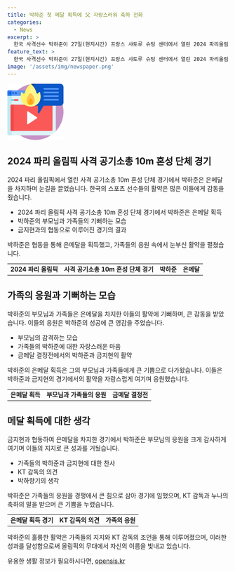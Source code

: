 ```yaml
---
title: 박하준 첫 메달 획득에 父 자랑스러워 축하 전화
categories:
  - News
excerpt: >
  한국 사격선수 박하준이 27일(현지시간) 프랑스 샤토루 슈팅 센터에서 열린 2024 파리올림픽 사격 공기소총 10m 혼성 단체 결선에서 은메달을 차지했다. 박하준은 경기 막판까지 중국과의 금메달 결정전에서 끈실하게 뛰었고, 이는 가족들에게 큰 기쁨을 안겼다. 박하준의 부모님과 누나는 그의 성과에 자부심을 느끼며 칭찬을 아끼지 않았다. 누나 박하향기는 동생의 성과에 감격하며 그를 존경한다고 밝히고, KT 감독은 박하준의 성과에 기쁘다고 했다.
feature_text: >
  한국 사격선수 박하준이 27일(현지시간) 프랑스 샤토루 슈팅 센터에서 열린 2024 파리올림픽 사격 공기소총 10m 혼성 단체 결선에서 은메달을 차지했다. 박하준은 경기 막판까지 중국과의 금메달 결정전에서 끈실하게 뛰었고, 이는 가족들에게 큰 기쁨을 안겼다. 박하준의 부모님과 누나는 그의 성과에 자부심을 느끼며 칭찬을 아끼지 않았다. 누나 박하향기는 동생의 성과에 감격하며 그를 존경한다고 밝히고, KT 감독은 박하준의 성과에 기쁘다고 했다.
image: '/assets/img/newspaper.png'
---
```


<p><img src="/assets/img/news.png" alt="rentncar 속보" /></p>

<h2 data-ke-size="size26">2024 파리 올림픽 사격 공기소총 10m 혼성 단체 경기</h2>

<p data-ke-size="size16">2024 파리 올림픽에서 열린 사격 공기소총 10m 혼성 단체 경기에서 박하준은 은메달을 차지하며 눈길을 끌었습니다. 한국의 스포츠 선수들의 활약은 많은 이들에게 감동을 줬습니다.</p>

<ul>
  <li>2024 파리 올림픽 사격 공기소총 10m 혼성 단체 경기에서 박하준은 은메달 획득</li>
  <li>박하준의 부모님과 가족들의 기뻐하는 모습</li>
  <li>금지현과의 협동으로 이루어진 경기의 결과</li>
</ul>

<p data-ke-size="size16">박하준은 협동을 통해 은메달을 획득했고, 가족들의 응원 속에서 눈부신 활약을 펼쳤습니다.</p>

<table>
<tbody>
<tr>
<td style="text-align: center; height: 17px;"><b>2024 파리 올림픽</b></td>
<td style="text-align: center; height: 17px;"><b>사격 공기소총 10m 혼성 단체 경기</b></td>
<td style="text-align: center; height: 17px;"><b>박하준</b></td>
<td style="text-align: center; height: 17px;"><b>은메달</b></td>
</tr>
</tbody>
</table>

<h2 data-ke-size="size26">가족의 응원과 기뻐하는 모습</h2>

<p data-ke-size="size16">박하준의 부모님과 가족들은 은메달을 차지한 아들의 활약에 기뻐하며, 큰 감동을 받았습니다. 이들의 응원은 박하준의 성공에 큰 영감을 주었습니다.</p>

<ul>
  <li>부모님의 감격하는 모습</li>
  <li>가족들의 박하준에 대한 자랑스러운 마음</li>
  <li>금메달 결정전에서의 박하준과 금지현의 활약</li>
</ul>

<p data-ke-size="size16">박하준의 은메달 획득은 그의 부모님과 가족들에게 큰 기쁨으로 다가왔습니다. 이들은 박하준과 금지현의 경기에서의 활약을 자랑스럽게 여기며 응원했습니다.</p>

<table>
<tbody>
<tr>
<td style="text-align: center; height: 17px;"><b>은메달 획득</b></td>
<td style="text-align: center; height: 17px;"><b>부모님과 가족들의 응원</b></td>
<td style="text-align: center; height: 17px;"><b>금메달 결정전</b></td>
</tr>
</tbody>
</table>

<h2 data-ke-size="size26">메달 획득에 대한 생각</h2>

<p data-ke-size="size16">금지현과 협동하여 은메달을 차지한 경기에서 박하준은 부모님의 응원을 크게 감사하게 여기며 이들의 지지로 큰 성과를 거뒀습니다.</p>

<ul>
  <li>가족들의 박하준과 금지현에 대한 찬사</li>
  <li>KT 감독의 의견</li>
  <li>박하향기의 생각</li>
</ul>

<p data-ke-size="size16">박하준은 가족들의 응원을 경쟁에서 큰 힘으로 삼아 경기에 임했으며, KT 감독과 누나의 축하의 말을 받으며 큰 기쁨을 누렸습니다.</p>

<table>
<tbody>
<tr>
<td style="text-align: center; height: 17px;"><b>은메달 획득 경기</b></td>
<td style="text-align: center; height: 17px;"><b>KT 감독의 의견</b></td>
<td style="text-align: center; height: 17px;"><b>가족의 응원</b></td>
</tr>
</tbody>
</table>

<p data-ke-size="size16">박하준의 훌륭한 활약은 가족들의 지지와 KT 감독의 조언을 통해 이루어졌으며, 이러한 성과를 달성함으로써 올림픽의 무대에서 자신의 이름을 빛내고 있습니다.</p>
유용한 생활 정보가 필요하시다면, <a href="https://opensis.kr" rel="dofollow">opensis.kr</a>


